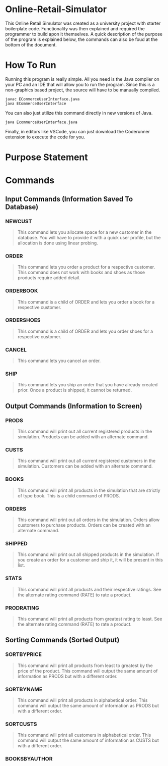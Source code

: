 # Online-Retail-Simulator 
This Online Retail Simulator was created as a university project with starter boilerplate code. Functionality was then explained and required the programmer to build apon it themselves. A quick description of the purpose of the program is explained below, the commands can also be foud at the bottom of the document.

# How To Run
Running this program is really simple. All you need is the Java compiler on your PC and an IDE that will allow you to run the program. Since this is a non-graphics based project, the source will have to be manually compiled.

```
javac ECommerceUserInterface.java
java ECommerceUserInterface
```
You can also just utilize this command directly in new versions of Java.
```
java EcommerceUserInterface.java
```
Finally, in editors like VSCode, you can just download the Coderunner extension to execute the code for you.
# Purpose Statement


# Commands
## Input Commands (Information Saved To Database)
### **NEWCUST**
>This command lets you allocate space for a new customer in the database. You will have to provide it with a quick user profile, but the allocation is done using linear probing.
### **ORDER**
>This command lets you order a product for a respective customer. This command does not work with books and shoes as those products require added detail.
### **ORDERBOOK**
>This command is a child of ORDER and lets you order a book for a respective customer.
### **ORDERSHOES**
>This command is a child of ORDER and lets you order shoes for a respective customer.
### **CANCEL**
>This command lets you cancel an order.
### **SHIP**
>This command lets you ship an order that you have already created prior. Once a product is shipped, it cannot be returned.

## Output Commands (Information to Screen)
### **PRODS**
>This command will print out all current registered products in the simulation. Products can be added with an alternate command.
### **CUSTS**
>This command will print out all current registered customers in the simulation. Customers can be added with an alternate command.
### **BOOKS**
>This command will print all products in the simulation that are strictly of type book. This is a child command of PRODS.
### **ORDERS**
>This command will print out all orders in the simulation. Orders allow customers to purchase products. Orders can be created with an alternate command.
### **SHIPPED**
>This command will print out all shipped products in the simulation. If you create an order for a customer and ship it, it will be present in this list.
### **STATS**
>This command will print all products and their respective ratings. See the alternate rating command (RATE) to rate a product.
### **PRODRATING**
>This command will print all products from greatest rating to least. See the alternate rating command (RATE) to rate a product.

## Sorting Commands (Sorted Output)
### **SORTBYPRICE**
>This command will print all products from least to greatest by the price of the product. This command will output the same amount of information as PRODS but with a different order.
### **SORTBYNAME**
>This command will print all products in alphabetical order. This command will output the same amount of information as PRODS but with a different order.
### **SORTCUSTS**
>This command will print all customers in alphabetical order. This command will output the same amount of information as CUSTS but with a different order.
### **BOOKSBYAUTHOR**

